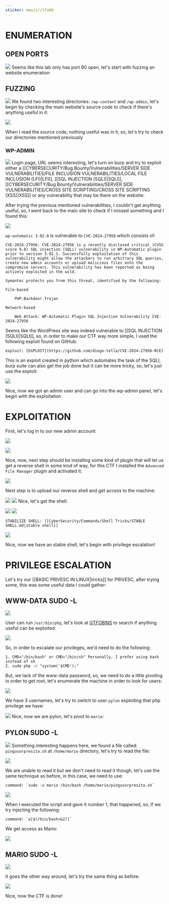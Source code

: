 ```yaml
---
sticker: emoji//1fa96
---
```

# ENUMERATION


## OPEN PORTS

![](gitbook/cybersecurity/images/Pasted%252520image%25252020241024150357.png)
Seems like this lab only has port 80 open, let's start with fuzzing an website enumeration
## FUZZING

![](gitbook/cybersecurity/images/Pasted%252520image%25252020241024150423.png)
We found two interesting directories: `/wp-content` and `/wp-admin`, let's begin by checking the main website's source code to check if there's anything useful in it:

![](gitbook/cybersecurity/images/Pasted%252520image%25252020241024150525.png)

When I read the source code, nothing useful was in it, so, let's try to check our directories mentioned previously

### WP-ADMIN

![](gitbook/cybersecurity/images/Pasted%252520image%25252020241024150738.png)
Login page, URL seems interesting, let's turn on burp and try to exploit either a [[CYBERSECURITY/Bug Bounty/Vulnerabilities/SERVER SIDE VULNERABILITIES/FILE INCLUSION VULNERABILITIES/LOCAL FILE INCLUSION (LFI)|LFI]], [[SQL INJECTION (SQLI)|SQLI]], [[CYBERSECURITY/Bug Bounty/Vulnerabilities/SERVER SIDE VULNERABILITIES/CROSS SITE SCRIPTING/CROSS SITE SCRIPTING (XSS)|XSS]] or any vulnerability that may be there on the website:

After trying the previous mentioned vulnerabilities, I couldn't get anything useful, so, I went back to the main site to check if I missed something and I found this:

![](gitbook/cybersecurity/images/Pasted%252520image%25252020241024151950.png)

`wp-automatic 3.92.0` is vulnerable to `CVE-2024-27956` which consists of:

```ad-important
CVE-2024-27956: CVE-2024-27956 is a recently disclosed critical (CVSS score 9.8) SQL injection (SQLi) vulnerability in WP-Automatic plugin prior to version 3.92.1. Successfully exploitation of this vulnerability might allow the attackers to run arbitrary SQL queries, create new admin accounts or upload malicious files onto the compromise servers. This vulnerability has been reported as being actively exploited in the wild.

Symantec protects you from this threat, identified by the following:

File-based

    PHP.Backdoor.Trojan

Network-based

    Web Attack: WP-Automatic Plugin SQL Injection Vulnerability CVE-2024-27956
```

Seems like the WordPress site was indeed vulnerable to [[SQL INJECTION (SQLI)|SQLI]], so, in order to make our CTF way more simple, I used the following exploit found on GitHub:

```ad-hint
exploit: [EXPLOIT](https://github.com/diego-tella/CVE-2024-27956-RCE)
```

This is an exploit created in python which automates the task of the SQLI, burp suite can also get the job done but it can be more tricky, so, let's just use the exploit:

![](gitbook/cybersecurity/images/Pasted%252520image%25252020241024152905.png)

Nice, now we got an admin user and can go into the wp-admin panel, let's begin with the exploitation

# EXPLOITATION

First, let's log in to our new admin account:

![](gitbook/cybersecurity/images/Pasted%252520image%25252020241024153342.png)

![](gitbook/cybersecurity/images/Pasted%252520image%25252020241024153357.png)

Nice, now, next step should be installing some kind of plugin that will let us get a reverse shell in some kind of way, for this CTF I installed the `Advanced File Manager` plugin and activated it:

![](gitbook/cybersecurity/images/Pasted%252520image%25252020241024153705.png)

Next step is to upload our reverse shell and get access to the machine:

![](gitbook/cybersecurity/images/Pasted%252520image%25252020241024153745.png)
![](gitbook/cybersecurity/images/Pasted%252520image%25252020241024153938.png)
Nice, let's get the shell:

![](gitbook/cybersecurity/images/Pasted%252520image%25252020241024154052.png)
![](gitbook/cybersecurity/images/Pasted%252520image%25252020241024154058.png)
```ad-important
STABILIZE SHELL: [[CyberSecurity/Commands/Shell Tricks/STABLE SHELL.md|stable shell]]
```


![](gitbook/cybersecurity/images/Pasted%252520image%25252020241024154226.png)

Nice, now we have an stable shell, let's begin with privilege escalation!

# PRIVILEGE ESCALATION


Let's try our [[BASIC PRIVESC IN LINUX|tricks]] for PRIVESC, after trying some, this was some useful data I could gather:

## WWW-DATA SUDO -L

![](gitbook/cybersecurity/images/Pasted%252520image%25252020241024154334.png)

User can run `/usr/bin/php`, let's look at [GTFOBINS](https://gtfobins.github.io/) to search if anything useful can be exploited:


![](gitbook/cybersecurity/images/Pasted%252520image%25252020241024154501.png)

So, in order to escalate our privileges, we'd need to do the following:

```ad-important
1. CMD="/bin/bash" or CMD="/bin/sh" Personally, I prefer using bash instead of sh
2. sudo php -r "system('$CMD');"
```

But, we lack of the www-data password, so, we need to do a little pivoting in order to get root, let's enumerate the machine in order to look for users:

![](gitbook/cybersecurity/images/Pasted%252520image%25252020241024154801.png)

We have 3 usernames, let's try to switch to user `pylon` exploiting that php privilege we have:

![](gitbook/cybersecurity/images/Pasted%252520image%25252020241024154901.png)
Nice, now we are pylon, let's pivot to `mario`:

## PYLON SUDO -L

![](gitbook/cybersecurity/images/Pasted%252520image%25252020241024154949.png)
Something interesting happens here, we found a file called: `pingusorpresita.sh` at `/home/mario` directory, let's try to read the file:


![](gitbook/cybersecurity/images/Pasted%252520image%25252020241024155135.png)

We are unable to read it but we don't need to read it though, let's use the same technique as before, in this case, we need to use:

```ad-hint
command: `sudo -u mario /bin/bash /home/mario/pingusorpresita.sh`
```

![](gitbook/cybersecurity/images/Pasted%252520image%25252020241024155416.png)

When I executed the script and gave it number 1, that happened, so, if we try injecting the following:

```ad-hint
command: `a[$(/bin/bash>&2)]`
```

We get access as Mario:

![](gitbook/cybersecurity/images/Pasted%252520image%25252020241024155614.png)


## MARIO SUDO -L


![](gitbook/cybersecurity/images/Pasted%252520image%25252020241024155834.png)

It goes the other way around, let's try the same thing as before:

![](gitbook/cybersecurity/images/Pasted%252520image%25252020241024160001.png)

Nice, now the CTF is done!

